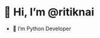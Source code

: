
# 👋 Hi, I’m @ritiknai
- 👀 I’m Python Developer
  


<!---
ritiknai/ritiknai is a ✨ special ✨ repository because its `README.md` (this file) appears on your GitHub profile.
You can click the Preview link to take a look at your changes.
--->
